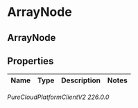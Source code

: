 # ArrayNode

## ArrayNode

## Properties

|Name | Type | Description | Notes|
|------------ | ------------- | ------------- | -------------|



_PureCloudPlatformClientV2 226.0.0_
